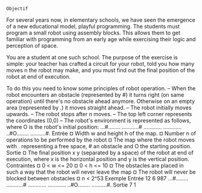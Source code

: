  	Objectif
For several years now, in elementary schools, we have seen the emergence of a new educational model, playful programming. The students must program a small robot using assembly blocks. This allows them to get familiar with programming from an early age while exercising their logic and perception of space.

You are a student at one such school. The purpose of the exercise is simple: your teacher has crafted a circuit for your robot, told you how many moves n the robot may make, and you must find out the final position of the robot at end of execution.

To do this you need to know some principles of robot operation.
– When the robot encounters an obstacle (represented by #) it turns right (on same operation) until there's no obstacle ahead anymore. Otherwise on an empty area (represented by .) it moves straight ahead.
– The robot initially moves upwards.
– The robot stops after n moves.
– The top left corner represents the coordinates (0,0)
– The robot's environment is represented as follows, where O is the robot's initial position:
...#........
...........#
............
............
..#O........
..........#.
Entrée
¤ Width w and height h of the map.
¤ Number n of operations to be performed by the robot
¤ The map where the robot moves with . representing a free space, # an obstacle and O the starting position.
Sortie
¤ The final position x y (separated by a space) of the robot at end of execution, where x is the horizontal position and y is the vertical position.
Contraintes
¤ 0 < w <= 20
¤ 0 < h <= 10
¤ The obstacles are placed in such a way that the robot will never leave the map
¤ The robot will never be blocked between obstacles
¤ n < 2^53
Exemple
Entrée
12 6
987
...#........
...........#
............
............
..#O........
..........#.
Sortie
7 1
